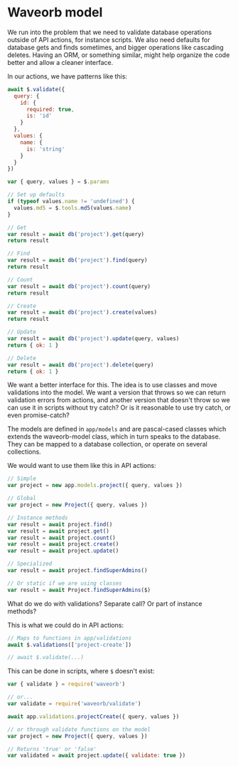 # Waveorb model

We run into the problem that we need to validate database operations outside of API actions, for instance scripts. We also need defaults for database gets and finds sometimes, and bigger operations like cascading deletes. Having an ORM, or something similar, might help organize the code better and allow a cleaner interface.

In our actions, we have patterns like this:

```js
await $.validate({
  query: {
    id: {
      required: true,
      is: 'id'
    }
  },
  values: {
    name: {
      is: 'string'
    }
  }
})

var { query, values } = $.params

// Set up defaults
if (typeof values.name != 'undefined') {
  values.md5 = $.tools.md5(values.name)
}

// Get
var result = await db('project').get(query)
return result

// Find
var result = await db('project').find(query)
return result

// Count
var result = await db('project').count(query)
return result

// Create
var result = await db('project').create(values)
return result

// Update
var result = await db('project').update(query, values)
return { ok: 1 }

// Delete
var result = await db('project').delete(query)
return { ok: 1 }
```

We want a better interface for this. The idea is to use classes and move validations into the model. We want a version that throws so we can return validation errors from actions, and another version that doesn't throw so we can use it in scripts without try catch? Or is it reasonable to use try catch, or even promise-catch?

The models are defined in `app/models` and are pascal-cased classes which extends the waveorb-model class, which in turn speaks to the database. They can be mapped to a database collection, or operate on several collections.

We would want to use them like this in API actions:

```js
// Simple
var project = new app.models.project({ query, values })

// Global
var project = new Project({ query, values })

// Instance methods
var result = await project.find()
var result = await project.get()
var result = await project.count()
var result = await project.create()
var result = await project.update()

// Specialized
var result = await project.findSuperAdmins()

// Or static if we are using classes
var result = await Project.findSuperAdmins($)
```

What do we do with validations? Separate call? Or part of instance methods?

This is what we could do in API actions:
```js
// Maps to functions in app/validations
await $.validations(['project-create'])

// await $.validate(...)
```

This can be done in scripts, where `$` doesn't exist:

```js
var { validate } = require('waveorb')

// or...
var validate = require('waveorb/validate')

await app.validations.projectCreate({ query, values })

// or through validate functions on the model
var project = new Project({ query, values })

// Returns 'true' or 'false'
var validated = await project.update({ validate: true })

```
